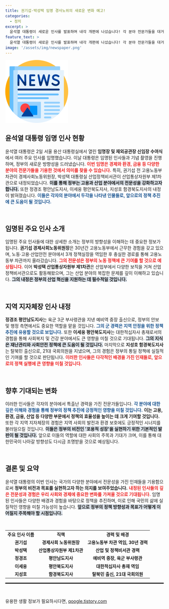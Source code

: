 ```yaml
---
title: 권기섭·박성택 임명 경사노위의 새로운 변화 예고!
categories:
  - 정치
excerpt: >
  윤석열 대통령이 새로운 인사를 발표하며 내각 개편에 나섰습니다! 각 분야 전문가들을 대거 내정한 이번 변화의 배경과 파장은 무엇인지, 클릭해 확인하세요!
feature_text: >
  윤석열 대통령이 새로운 인사를 발표하며 내각 개편에 나섰습니다! 각 분야 전문가들을 대거 내정한 이번 변화의 배경과 파장은 무엇인지, 클릭해 확인하세요!
image: '/assets/img/newspaper.png'
---
```


<p><img src="/assets/img/newspaper.png" alt="kimp 속보" /></p>

<h2 data-ke-size="size26">윤석열 대통령 임명 인사 현황</h2>

<p data-ke-size="size16">윤석열 대통령은 2일 서울 용산 대통령실에서 열린 <b>임명장 및 재외공관장 신임장 수여식</b>에서 여러 주요 인사를 임명했습니다. 이날 대통령은 임명된 인사들과 기념 촬영을 진행하며, 정부의 새로운 방향성을 드러냈습니다. <b><span style="color: #ee2323;">이번 임명은 경제와 환경, 금융 등 다양한 분야의 전문가들을 기용한 것에서 의미를 찾을 수 있습니다.</span></b> 특히, 권기섭 전 고용노동부 차관이 경제사회노동위원장, 박성택 대통령실 산업정책비서관이 산업통상자원부 제1차관으로 내정되었습니다. <b><span style="background-color: #21538527;">이를 통해 정부는 고용과 산업 분야에서의 전문성을 강화하고자 합니다.</span></b> 또한 정경조 평안남도지사, 이세웅 평안북도지사, 지성호 함경북도지사의 내정이 밝혀졌습니다. <b><span style="color: #1a5490;">이들은 각자의 분야에서 두각을 나타낸 인물들로, 앞으로의 정책 추진에 큰 도움이 될 것입니다.</span></b></p>

<p data-ke-size="size16">&nbsp;</p>

<h2 data-ke-size="size26">임명된 주요 인사 소개</h2>

<p data-ke-size="size16">임명된 주요 인사들에 대한 상세한 소개는 정부의 방향성을 이해하는 데 중요한 정보가 됩니다. <b>권기섭 경제사회노동위원장</b>은 30년간 고용노동부에서 근무한 경험을 갖고 있으며, 노동·고용·산업안전 분야에서 3개 정책실장을 역임한 후 충실한 경로를 통해 고용노동부 차관까지 올라갔습니다. <b><span style="color: #ee2323;">그의 전문성은 정부의 노동 정책에 큰 기여를 할 것으로 예상됩니다.</span></b> 이어 <b>박성택 산업통상자원부 제1차관</b>은 산업부에서 다양한 보직을 거쳐 산업정책비서관으로도 활동해왔으며, 그는 산업 분야의 복잡한 문제를 깊이 이해하고 있습니다. <b><span style="background-color: #21538527;">그의 내정은 정부의 산업 혁신을 지원하는 데 필수적일 것입니다.</span></b></p>

<p data-ke-size="size16">&nbsp;</p>

<h2 data-ke-size="size26">지역 지자체장 인사 내정</h2>

<p data-ke-size="size16"><b>정경조 평안남도지사</b>는 육군 3군 부사령관을 지낸 예비역 중장 출신으로, 정부의 안보 및 행정 측면에서도 중요한 역할을 맡을 것입니다. <b><span style="color: #1a5490;">그의 군 경력은 지역 안정을 위한 정책 추진에 유용할 것으로 보입니다.</span></b> 또한 <b>이세웅 평안북도지사</b>는 대한적십자사 총재로서의 경험을 통해 사회복지 및 건강 분야에서도 큰 영향을 미칠 것으로 기대됩니다. <b><span style="background-color: #21538527;">그의 지식은 재난관리와 사회안전 정책에 큰 도움이 될 것입니다.</span></b> 마지막으로 <b>지성호 함경북도지사</b>는 탈북민 출신으로, 21대 국회의원을 지냈으며, 그의 경험은 정부의 통일 정책에 실질적인 기여를 할 것으로 판단됩니다. <b><span style="color: #ee2323;">이러한 인사들은 다각적인 배경을 가진 인재들로, 앞으로의 정책 실행에 큰 영향을 미칠 것입니다.</span></b></p>

<p data-ke-size="size16">&nbsp;</p>

<h2 data-ke-size="size26">향후 기대되는 변화</h2>

<p data-ke-size="size16">이러한 인사들은 각자의 분야에서 특출난 경력을 가진 전문가들입니다. <b><span style="color: #1a5490;">각 분야에 대한 깊은 이해와 경험을 통해 정부의 정책 추진에 긍정적인 영향을 미칠 것입니다.</span></b> <b>이는 고용, 환경, 금융, 산업 등 다양한 부문에서 정책의 효율성을 높이는 데 크게 기여할 것입니다.</b> 또한 각 지역 지자체장의 경험은 지역 사회의 발전과 환경 보호에도 긍정적인 시너지를 불러일으킬 것입니다. <b><span style="background-color: #21538527;">이들은 정부의 비전인 '포용적 성장'을 실현하기 위한 기본적인 발판이 될 것입니다.</span></b> 앞으로 이들의 역할에 대한 사회의 주목과 기대가 크며, 이를 통해 대한민국이 나아갈 방향성도 다시금 조명받을 것으로 예상됩니다.</p>

<p data-ke-size="size16">&nbsp;</p>

<h2 data-ke-size="size26">결론 및 요약</h2>

<p data-ke-size="size16">윤석열 대통령의 이번 인사는 국가의 다양한 분야에서 전문성을 가진 인재들을 기용함으로써 <b>정부의 비전과 목표를 실현하고자 하는 의지를 보여주었습니다.</b> <b><span style="color: #ee2323;">내정된 인사들의 깊은 전문성과 경험은 우리 사회와 경제에 중요한 변화를 가져올 것으로 기대됩니다.</span></b> 임명된 인사들은 다양한 배경과 경험을 바탕으로 정책을 추진하며, 이로 인해 국민의 삶에 실질적인 영향을 미칠 가능성이 높습니다. <b><span style="background-color: #21538527;">앞으로 정부의 정책 방향성과 목표가 어떻게 이어질지 주목해야 할 시점입니다.</span></b></p>

<p data-ke-size="size16">&nbsp;</p>

<table style="width: 100%;">
<tr>
<td style="text-align: center; height: 17px;"><b>주요 인사 이름</b></td>
<td style="text-align: center; height: 17px;"><b>직책</b></td>
<td style="text-align: center; height: 17px;"><b>경력 및 배경</b></td>
</tr>
<tr>
<td style="text-align: center; height: 17px;"><b>권기섭</b></td>
<td style="text-align: center; height: 17px;"><b>경제사회 노동위원장</b></td>
<td style="text-align: center; height: 17px;"><b>고용노동부 차관 역임, 30년 경력</b></td>
</tr>
<tr>
<td style="text-align: center; height: 17px;"><b>박성택</b></td>
<td style="text-align: center; height: 17px;"><b>산업통상자원부 제1차관</b></td>
<td style="text-align: center; height: 17px;"><b>산업 및 정책비서관 경력</b></td>
</tr>
<tr>
<td style="text-align: center; height: 17px;"><b>정경조</b></td>
<td style="text-align: center; height: 17px;"><b>평안남도지사</b></td>
<td style="text-align: center; height: 17px;"><b>예비역 중장, 육군 부사령관</b></td>
</tr>
<tr>
<td style="text-align: center; height: 17px;"><b>이세웅</b></td>
<td style="text-align: center; height: 17px;"><b>평안북도지사</b></td>
<td style="text-align: center; height: 17px;"><b>대한적십자사 총재 역임</b></td>
</tr>
<tr>
<td style="text-align: center; height: 17px;"><b>지성호</b></td>
<td style="text-align: center; height: 17px;"><b>함경북도지사</b></td>
<td style="text-align: center; height: 17px;"><b>탈북민 출신, 21대 국회의원</b></td>
</tr>
</table>

<hr style="border-top: 2px solid #000;">

<p data-ke-size="size16">&nbsp;</p>
유용한 생활 정보가 필요하시다면, <a href="https://qoogle.tistory.com" rel="dofollow">qoogle.tistory.com</a>


